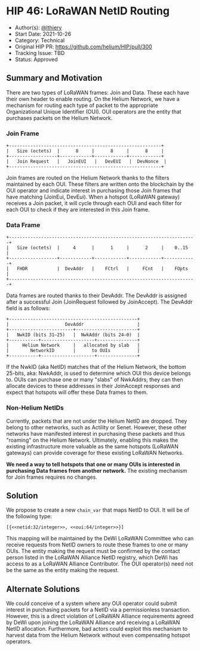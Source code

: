# HIP 46: LoRaWAN NetID Routing

- Author(s): [@lthiery](https://github.com/lthiery)
- Start Date: 2021-10-26
- Category: Technical
- Original HIP PR: https://github.com/helium/HIP/pull/300
- Tracking Issue: TBD
- Status: Approved

## Summary and Motivation
[motivation]: #motivation

There are two types of LoRaWAN frames: Join and Data. These each have their own
header to enable routing. On the Helium Network, we have a mechanism for
routing each type of packet to the appropriate Organizational Unique Identifier
(OUI). OUI operators are the entity that purchases packets on the Helium
Network.

### Join Frame
```
+---------------------------------------------------------+
|   Size (octets)  |      8     |      8     |      8     |
+------------------+------------+------------+------------+
|   Join Request   |   JoinEUI   |   DevEUI   |  DevNonce  |
+---------------------------------------------------------+
```
Join frames are routed on the Helium Network thanks to the filters maintained
by each OUI. These filters are written onto the blockchain by the OUI operator
and indicate interest in purchasing those Join frames that have matching
(JoinEui, DevEui). When a hotspot (LoRaWAN gateway) receives a Join packet,
it will cycle through each OUI and each filter for each OUI to check if they
are interested in this Join frame.

### Data Frame
```
+----------------------------------------------------------------------+
|   Size (octets)  |     4      |      1     |      2     |    0..15   |
+------------------+------------+------------+------------+------------+
|   FHDR           |  DevAddr   |    FCtrl   |     FCnt   |    FOpts   |
+----------------------------------------------------------------------+
```
Data frames are routed thanks to their DevAddr. The DevAddr is assigned after
a successful Join (JoinRequest followed by JoinAccept). The DevAddr field is as
follows:
```
+------------------------------------------------+
|                     DevAddr                    |
+------------------------+-----------------------+
|   NwkID (bits 31–25)   |  NwkAddr (bits 24–0)  |
+-----------+--------------------+---------------+
|     Helium Network     |   allocated by slab   | 
|        NetworkID       |      to OUIs          |
+-----------+--------------------+---------------+
```

If the NwkID (aka NetID) matches that of the Helium Network, the bottom 25-bits,
aka: NwkAddr, is used to determine which OUI this device belongs to. OUIs can
purchase one or many "slabs" of NwkAddrs; they can then allocate devices to
these addresses in their JoinAccept responses and expect that hotspots will
offer these Data frames to them.

### Non-Helium NetIDs

Currently, packets that are not under the Helium NetID are dropped. They belong
to other networks, such as Actility or Senet. However, these other networks
have manifested interest in purchasing these packets and thus "roaming" on the
Helium Network. Ultimately, enabling this makes the existing infrastructure
more valuable as the same hotspots (LoRaWAN gateways) can provide coverage for
these existing LoRaWAN Networks.

**We need a way to tell hotspots that one or many OUIs is interested in 
purchasing Data frames from another network.** The existing mechanism for Join
frames requires no changes.

## Solution
[solution]: #solution

We propose to create a new `chain_var` that maps NetID to OUI. It will be of
the following type:
```
[{<<netid:32/integer>>, <<oui:64/integer>>}]
```
This mapping will be maintained by the DeWi LoRaWAN Committee who can receive
requests from NetID owners to route these frames to one or many OUIs. The
entity making the request must be confirmed by the contact person listed in the
LoRaWAN Alliance NetID registry, which DeWi has access to as a LoRaWAN Alliance
Contributor. The OUI operator(s) need not be the same as the entity making the
request.

## Alternate Solutions
[alternate-solutions]: #alternate-solutions

We could conceive of a system where any OUI operator could submit interest in
purchasing packets for a NetID via a permissionless transaction. However, this
is a direct violation of LoRaWAN Alliance requirements agreed by DeWi upon 
joining the LoRaWAN Alliance and receiving a LoRaWAN NetID allocation. 
Furthermore, bad actors could exploit this mechanism to harvest data from the
Helium Network without even compensating hotspot operators.
